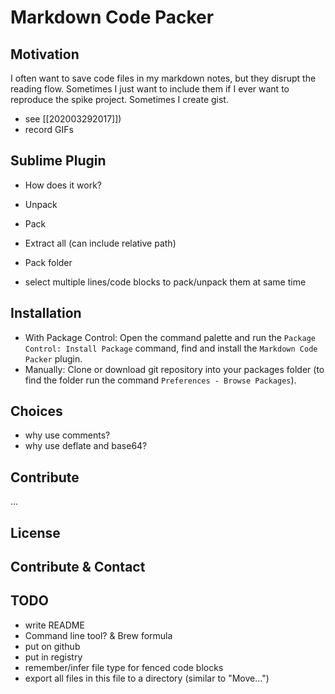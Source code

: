 # Markdown Code Packer

## Motivation

I often want to save code files in my markdown notes, but they disrupt the reading flow.
Sometimes I just want to include them if I ever want to reproduce the spike project.
Sometimes I create gist.

- see [[202003292017]])
- record GIFs

## Sublime Plugin

- How does it work?

- Unpack
- Pack
- Extract all (can include relative path)
- Pack folder
- select multiple lines/code blocks to pack/unpack them at same time

## Installation

- With Package Control: Open the command palette and run the `Package Control: Install Package` command, find and install the `Markdown Code Packer` plugin.
- Manually: Clone or download git repository into your packages folder (to find the folder run the command `Preferences - Browse Packages`).

## Choices

- why use comments?
- why use deflate and base64?

## Contribute

...

## License

## Contribute & Contact

## TODO

- write README 
- Command line tool? & Brew formula
- put on github
- put in registry
- remember/infer file type for fenced code blocks
- export all files in this file to a directory (similar to "Move...")
